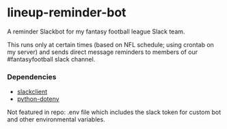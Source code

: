 # lineup-reminder-bot
A reminder Slackbot for my fantasy football league Slack team.

This runs only at certain times (based on NFL schedule; using crontab on my server) and sends direct message reminders to members of our #fantasyfootball slack channel.

### Dependencies
* [slackclient](https://github.com/slackapi/python-slackclient)
* [python-dotenv](https://github.com/theskumar/python-dotenv)

Not featured in repo: .env file which includes the slack token for custom bot and other environmental variables.


